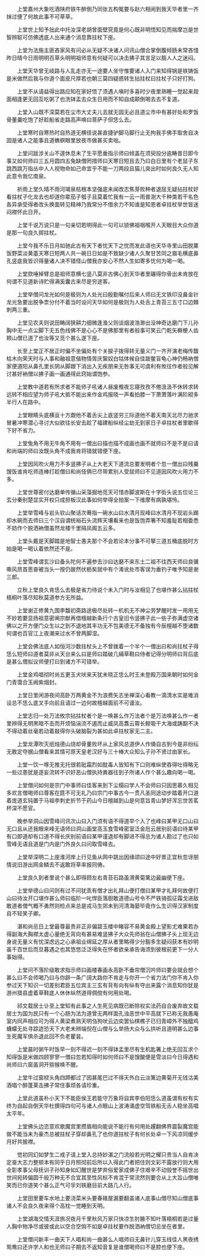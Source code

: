 <!-- { "loadSidebar": true } -->
　　上堂嘉州大象吃酒陕府铁牛醉倒乃同张五构冤要与赵六相闹到我天华者里一齐抹过便了何故此事不可草草。

　　上堂世上知予拙此中托汝深老胡曾面壁究竟是何心既非明悟知见而揣摩岂是世智辨聪可仿佛透底人出来通个消息靠拄杖下座。

　　上堂为法施主匪吝家风有问必从无疑不决诸人问讯山僧合掌倒腹倾肠未常吝惜昨日晴今日雨明明百草头明明祖师意有何疑可以决击拂子其言足以豁人人之迷闷。

　　上堂天华曾无岐路与人乱走亦无一途要人坐守惟要诸人入门来知得锅是铁铸饭是米做然后我与你道个面皮尺厚若也朝三莫四疑惑转生拈拄杖曰拄杖子只好打狗。

　　上堂不从请益得出路应知在家好悟了须遇人嗔时多喜时少夜里熟睡一觉起来觌面相逢更无回互吃粥了也洗钵盂去众生日用而不知自成颠倒喝去去不复道。

　　上堂入山既不深莫若在尘市大丈夫儿去就无固无必且道尘市中有甚好处和罗饭骨董羹吃饱了好趁船省走路高声唤曰菩萨子但恁么去。

　　上堂寒时自寒热时自热道无横径说甚直捷驴脚马脚行止无拘我手佛手取舍自决固是诸人之能事且道蟭螟眼里放夜市做甚买卖咄。

　　上堂问跋涉关山不遑休息未了生平愿垂指示师曰倾盖在须臾投分逾畴昔日即今事又如何师曰三五月圆四五兔缺僧罔措师曰天寒日短且去乃曰白日里有个老鼠子东跳西跳万指丛中人人视物命如己命宜乎不能一刀两段且猫儿突出时如何良久无人知此意令我忆南泉。

　　祈雨上堂久晴不雨河竭泉枯根本坚强底未闻改志焦芽败种者退屈无疑拈拄杖好看拄杖子化龙去也却道你辈茄子瓠子且莫着忙我有一云一雨普澍大千种类若干名色各异承受得者改头换面转见精神乃我常分不借余力不知谁是知恩者卓拄杖举世皆迷闷襟怀此日开。

　　上堂千说万说只是一句亲切若明得此一句可以锁佛祖咽喉开人天眼目大众你道是那一句良久掷拄杖。

　　上堂今我不乐日月如驰此古有天下者忧天下之忧而发此语也天华寺里山田脱粟饭野菜淡黄齑天寒日短两人共一碗日日如是不致缺少诸人久聚甘苦同之眉毛横底鼻孔竖底我皆识得量诸人决不错怪山僧我亦安心不然人生如寄多忧何为喝一喝。

　　上堂欬唾掉臂总是祖师意横七竖八莫非古佛心到天华者里碾得你骨出未肯放在何谓不见道新诗贮得满奚囊古来尽是穷途客。

　　上堂举僧问龙光如何是极则为人处光曰殷勤嘱付后来人师曰无文铁印没鼻金针龙光急要出脱争柰分付不着当时设问天华如何是极则为人处舌上青苔三五寸口边棘刺两三重。

　　上堂见农夫则说田畴阔狭耕力细微逢渔父则谈烟波浩渺出没神奇达磨门下儿孙胸中无一点尘脚下无五色线佛不是心心不是佛那里有者般事可笑云门乾矢橛梗人齿颊山僧已道了也汝等又觅个甚么遂下座。

　　长至上堂正不居正时偏不坐偏处有个关捩子拨得转无量义门一齐开演老梅传馥枯木向荣天时与人事和融祖意偕物情胥庆黧奴白牯体候自佳跛鳖盲龟心神仍畅衲僧家便道阳从鼻孔里长阴从脚跟下消出入无疾朋来无咎事无可虞利有攸往作者般见解讨甚好衲僧以拂子画一画通得此窍始谓饱参。

　　上堂教中道若有所求者不能师子吼诸人昼废飧夜忘寝孜孜不倦汲汲不休转求转远转不相应望为师子吼大抵不能出来作金鸡报晓一声看拍膝一下萧萧落叶满阶砌多半行人在路中。

　　上堂眼睛头底横亘十方觑他不着舌尖上底竖穷三际道他不着天南天北尽力驰求冒暑冲寒潜心寻讨大似欲往长安去趁了福建船纵经尘劫无到家日子卓拄杖者里歇得下好不省力。

　　上堂兔角不用无牛角不用有一僧出曰描也描不成画也画不就师曰不是不是曰请和尚端的师曰汝既头角不成我肯将错就错便下座。

　　上堂因风吹火用力不多竖拂子从上大老天下道流总要发明者个忽一僧出曰残羹馊饭谁肯吃师连棒打趁僧曰和尚伎俩已尽带累别人受屈师曰不见道因风吹火用力不多。

　　上堂世尊密付达磨单传循山采藻掘地觅天可惜赤脚波斯在十字街头说五位论三玄分秦别楚显实开权只成担板汉此事如何举得全拍案一下维摩有病孰堪怜。

　　上堂举雪峰与岩头钦山聚话次蓦指一碗水山曰水清月现峰曰水清月不现岩头踢却水碗而去师曰三个汉自谓统裕石头流辉天壤看来也是饭饱弄箸不知羞耻若相委悉不妨作个脱洒衲僧虽然龙楼千里隔凤阁五云多。

　　上堂头戴是天脚踏是地智士愚夫那个不会若论本分事不可拏三道五桶底脱时方始是喝一喝认着依然还不是。

　　上堂雪峰谓玄沙曰备头陀何不遍参去沙曰达磨不来东土二祖不往西天师曰良骥嘶风昂首思奋被当头一按仍跛然伏枥矣就中有个淆讹处市客误为垂钓子唯予知是谢三郎。

　　立秋上堂良久肯恁么去极是省力待说个未入门时与汝相见了也堪作甚么拈拄杖梧桐叶落尽知秋莫道参方无所益。

　　上堂谢正修黄九围李馥初斋路途极尽处转一机机无不神尘劳梦醒时发一用用无不妙若要显扬祖意密阐宗猷再借檀越新条行个古皇旧令竖拂子此一些子弥满虚空诸佛以之开方便门众生以之到不退地其丰功无不包美德无不备独有今辰檀越不堕诸数何谓也百官江上夜潮来过水不曾两脚湿。

　　上堂会佛法底人如恒河沙数拄杖头上不曾拨着一个半个一僧出曰和尚拄杖子得恁么短师曰道者莫非从天台来么曰是师曰踏破几緉草鞋曰侍者记得分明师曰背后底是甚么僧拟议师便打曰到诸方不可错举。

　　上堂金鸡唱彻时尚五更玉犬吠来天犹未晓正恁么时王未登殿万国来朝时如何金门青霭合玉阙紫烟封。

　　上堂日里闲游夜间高卧万两黄金不为浪费矢志坐禅深心看教一滴清水实是难消设总不恁么底叉手向前且请过一边何故檀越面前不可谩汝。

　　上堂志归一处万法攸宗拈拄杖者个是一唤甚么作万法者个是万法唤甚么作一者里辨得无明黑暗不击而开烦恼湍流不遏而止威凤高翥云霄长鲸吸干大海或踌蹰不决不得动着丝毫若动着敲得你头破脑裂为甚如此卓拄杖家无二主。

　　上堂龙潭吹灭纸烛德山烧却骨董败坏从上家风总道伊人作俑自古到今是非纷纭无敢定夺据山僧看来其情可原天皇老汉好与三十棒大众知么子孙不贤过由家长。

　　上堂一饮一啄无推无托很若砒霜烈如酖毒人皆知有下口则难纵使吞得吐得略无一些过患犹是逐妄流转不识好恶山僧执持粪器往到子所诸人作个甚么趣向喝一喝。

　　上堂僧问如何是宗门中事师曰佳客来到下尘榻曰学人不会师曰只因思慕久相见多欢言僧喝师曰尊客在筳不可无礼乃曰宗门中事古今一贯凡圣同途动步踏着开口道着庞道玄钝置于马祖李刺史折节于药山今日檀越到山是何意旨青山梦好浑忘世苦茗杯深不愿官。

　　晚参举洞山因雪峰问讯次山曰入门须有语不得道早个入了也峰曰某甲无口山曰无口且从还我眼来峰无语师曰洞山画堂高玉食雪峰密室泛金卮云居别前语曰待某甲有口即道却有口道不得长庆别前语曰某甲谨退却有脚进不得总为诸人勘过了也只如雪峰无语且道是门内是门外良久曰问取雪峰去。

　　上堂举深明二上座淮河岸上行见鱼从网中跳出因缘颂曰途中好景正宜秋忽讶朋情说旧游出网金鳞去不返敢将草率报同俦。

　　上堂良久到者里说个甚么即得顾左右青苔石路虽滑黄菊篱边最幽便下座。

　　上堂举德山曰问则有过不问犹乖有僧才出礼拜山便打僧曰某甲才礼拜何故便打山曰待汝开口堪作甚么师曰临阶一叱悍臣落胆敢道德山号令不严铁骑孤征霜戈进敌敢道者僧气概不勇然则检点来总是戎马生郊未到河清海晏毕竟作么生识得汉家制度自不轻笑子卿。

　　湛和尚忌日上堂最尊最贵非正非偏碧玉楼中睹容不易黄金殿上望影尤难果若办得副海大胸襟太虚心量绝无背向有甚易难竖拂子大众先师翁在山僧拂子头上现无边身说无量义有忧深虑远之心承祖业绵延之厚从者里略得少分豁多生疑闷获本有妙明虽千百世后而旦暮遇之也其悠悠泛泛得失在怀者欲亲承告诲须到彼根前更下一分人事始得。

　　上堂问不落阶级敢求指示师曰画楼春画永高卧不垂帘僧沉吟师曰要会就会想个甚么曰不会师喝乃曰与你辟一条广阔大路你不肯走与你开一个省力法门你不肯入你参过天下知识一切差别君臣五位宾主三玄有背有向有纵有夺出来露个消息知你犹是游州猎县虚着草鞋底人休休纵然道得倜傥有何用处喝。

　　祁文载居士讣至上堂知有此事之人生死见病既已断除权实法药自合废弃故文载居士为国为民只有一个心肠为法为道曾无两样面孔浊恶世中平高就下已称无我愚庵室内同声相应可为得人黄梁煮熟天明刍狗吠云边奕罢仙棋樵子已归青嶂外不独醯鸡蠛蠓无处寻踪迹恐天下大老未辨端倪在山僧与么举扬大众与么拱听且道明甚么边事生死魔军俱杀退此回不负老瞿昙。

　　上堂晨时粥午时饭早一刻不得迟一刻不得钵盂里尽有生机匙箸上绝无回互求个知得饭是米做四顾寥寥一僧曰忽若知得时如何师曰不是馊酸便是雪淡曰今日得遇和尚师曰六窗虽洞开猕猴唤不醒。

　　上堂牛过窗棂头角四蹄都过了因甚尾巴过不得天外白云淡篱边黄菊开无钱沽美酒唱个醉蓬莱击拂子常住事烦各请珍重。

　　上堂此道虽朴小天下不能臣侯王若能守万象将自宾李伯阳恁么道虽谓有权有实终为自起自倒天华杜撰得四句可与诸人点眼山上波涛涌虚空驾铁船无舌人稳坐高唱太平年。

　　上堂佛头边恣意欢歌魔宫里攒眉相向能说不能行有何用处趯翻佛界震裂魔宫能做不能当未为豪杰总被拄杖子穿却鼻孔了也你道拄杖子有何长处卓一下风凉同缓步月好共披襟。

　　觉初同幻如梦生二戒子请上堂入总持妙湛之门流般若光明之耀只贵当人自肯决定奋大志力整顿本有同乎日月照彻前后所以入得此门者把住则文彩不露放行则大用全彰孝事父母抚训子孙知身如幻醒世是梦弃俗爱家成佛子住艰辛不动毁誉不摇世出世间宛转偏圆千般万种无不合宜其至性风标不肯混于常流然则要合从上大旨山僧唯笑而已你道笑个甚么正气可孚刘铁磨目前大路几人行。

　　上堂田里要车水地上要浇菜米头要春碓屋漏要翻盖诸人底事山僧尽知山僧底事诸人不会良久夜来得个高枕一觉睡到天明。

　　上堂湖海交情天涯旅况夜月千里秋风万家只快凉生肘腋不知叶落梧桐若是过量人胸中物净尽或彼或此以空合空倘不如是卓拄杖要作脱洒衲僧切忌坐在者里。

　　上堂僧问新丰一曲天下人唱和尚一曲甚么人唱师曰无鼻针儿穿玉线佳人黑夜绣鸳鸯曰还许学人和也无师曰子期去不返知音复是谁僧喝师曰不是腔也便下座。

